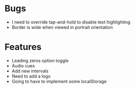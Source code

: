 Bugs
====
- I need to override tap-and-hold to disable text highlighting
- Border is wide when viewed in portrait orientation

Features
========
- Leading zeros option toggle
- Audio cues
- Add new intervals
- Need to add a logo
- Going to have to implement some localStorage
